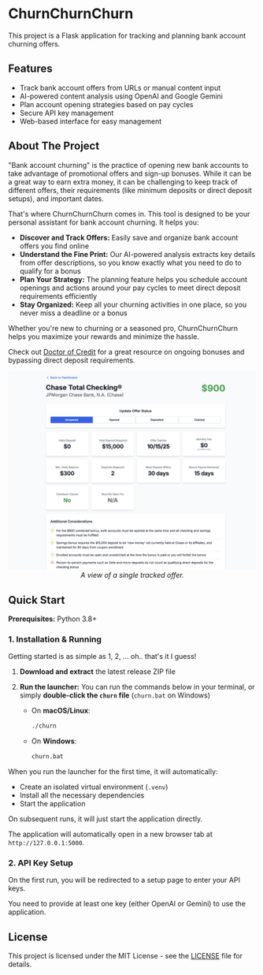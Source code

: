 # ChurnChurnChurn

This project is a Flask application for tracking and planning bank account churning offers.

## Features

- Track bank account offers from URLs or manual content input
- AI-powered content analysis using OpenAI and Google Gemini
- Plan account opening strategies based on pay cycles
- Secure API key management
- Web-based interface for easy management

## About The Project

"Bank account churning" is the practice of opening new bank accounts to take advantage of promotional offers and sign-up bonuses. While it can be a great way to earn extra money, it can be challenging to keep track of different offers, their requirements (like minimum deposits or direct deposit setups), and important dates.

That's where ChurnChurnChurn comes in. This tool is designed to be your personal assistant for bank account churning. It helps you:

- **Discover and Track Offers:** Easily save and organize bank account offers you find online
- **Understand the Fine Print:** Our AI-powered analysis extracts key details from offer descriptions, so you know exactly what you need to do to qualify for a bonus
- **Plan Your Strategy:** The planning feature helps you schedule account openings and actions around your pay cycles to meet direct deposit requirements efficiently
- **Stay Organized:** Keep all your churning activities in one place, so you never miss a deadline or a bonus

Whether you're new to churning or a seasoned pro, ChurnChurnChurn helps you maximize your rewards and minimize the hassle.

Check out [Doctor of Credit](https://www.doctorofcredit.com/best-bank-account-bonuses/) for a great resource on ongoing bonuses and bypassing direct deposit requirements.

<p align="center">
  <img src="single-offer.png" width="800" alt="Single Offer View">
  <br>
  <em>A view of a single tracked offer.</em>
</p>

## Quick Start

**Prerequisites:** Python 3.8+

### 1. Installation & Running

Getting started is as simple as 1, 2, ... oh.. that's it I guess!

1.  **Download and extract** the latest release ZIP file
2.  **Run the launcher:** You can run the commands below in your terminal, or simply **double-click the `churn` file** (`churn.bat` on Windows)

    -  On **macOS/Linux**:
        ```sh
        ./churn
        ```
    -   On **Windows**:
        ```cmd
        churn.bat
        ```

When you run the launcher for the first time, it will automatically:
- Create an isolated virtual environment (`.venv`)
- Install all the necessary dependencies
- Start the application

On subsequent runs, it will just start the application directly.

The application will automatically open in a new browser tab at `http://127.0.0.1:5000`.

### 2. API Key Setup

On the first run, you will be redirected to a setup page to enter your API keys.

You need to provide at least one key (either OpenAI or Gemini) to use the application.


## License

This project is licensed under the MIT License - see the [LICENSE](LICENSE) file for details.
